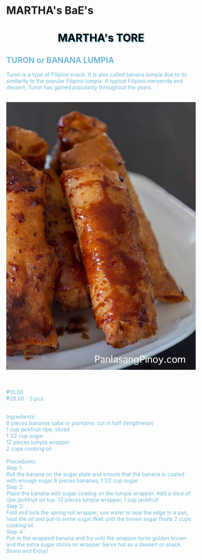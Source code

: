 # MARTHA's BaE's
<html>
<head>
<link rel="stylesheet" type=text/css href="h3.css">
<font color=#71BBD9>
	
</head>
<title>MARTHA's BaE's</title>

<h1 style= "color:black;text-align:center;text-shadow:2px 2px 2px #71BBD9;"> MARTHA's TORE</p>
<h2> TURON or BANANA LUMPIA </h2>
<body>
<p class=para1>Turon is a type of Filipino snack.
 It is also called banana lumpia due to its similarity to the popular Filipino lumpia. A typical Filipino meryenda and dessert, Turon has gained popularity throughout the years.
</body><br><br>
<center>
<img src="TuronRecipe.jpg" alt="Filipino Food" >
</center> <br><br>
<p id=para2>₱10.00 <br>
	₱28.00 - 3 pcs <br><br>
<p class=para3> Ingredients: <br>
6 pieces bananas saba or plantains, cut in half (lengthwise)
<br>1 cup jackfruit ripe, sliced
<br>1 1/2 cup sugar
<br>12 pieces lumpia wrapper
<br>2 cups cooking oil
<br><br>
Procedures:<br>
Step 1:<br>
Roll the banana on the sugar plate and ensure that the banana is coated with enough sugar
6 pieces bananas, 1 1/2 cup sugar. 
<br>Step 2:<br>
Place the banana with sugar coating on the lumpia wrapper. Add a slice of ripe jackfruit on top.
12 pieces lumpia wrapper, 1 cup jackfruit
<br> Step 3: <br>
Fold and lock the spring roll wrapper, use water to seal the edge
In a pan, heat the oil and put-in some sugar.Wait until the brown sugar floats
2 cups cooking oil
<br>Step 4: <br>
Put-in the wrapped banana and fry until the wrapper turns golden brown and the extra sugar sticks on wrapper
Serve hot as a dessert or snack. Share and Enjoy!



</html>
